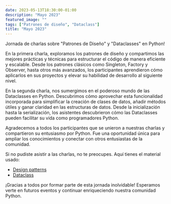 ```yaml
---
date: 2023-05-13T18:30:00-01:00
description: "Mayo 2023"
featured_image: ""
tags: ["Patrones de diseño", "Dataclass"]
title: "Mayo 2023"
---
```


Jornada de charlas sobre "Patrones de Diseño" y "Dataclasses" en Python!

En la primera charla, exploramos los patrones de diseño y compartimos las mejores prácticas y
técnicas para estructurar el código de manera eficiente y escalable. Desde los patrones clásicos
como Singleton, Factory y Observer, hasta otros más avanzados, los participantes aprendieron cómo
aplicarlos en sus proyectos y elevar su habilidad de desarrollo al siguiente nivel.

En la segunda charla, nos sumergimos en el poderoso mundo de las Dataclasses en Python. Descubrimos
cómo aprovechar esta funcionalidad incorporada para simplificar la creación de clases de datos,
añadir métodos útiles y ganar claridad en las estructuras de datos. Desde la inicialización hasta la
serialización, los asistentes descubrieron cómo las Dataclasses pueden facilitar su vida como
programadores Python.

Agradecemos a todos los participantes que se unieron a nuestras charlas y compartieron su entusiasmo
por Python. Fue una oportunidad única para ampliar los conocimientos y conectar con otros
entusiastas de la comunidad.

Si no pudiste asistir a las charlas, no te preocupes. Aquí tienes el material usado:

- [Design patterns](/resources/2023/05/design_patterns.pdf)
- [Dataclass](/resources/2023/05/Dataclass-tech-talk-Python-Coruna.pdf)

¡Gracias a todos por formar parte de esta jornada inolvidable! Esperamos verte en futuros eventos y
continuar enriqueciendo nuestra comunidad Python.


